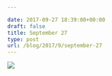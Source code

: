```yaml
---

date: 2017-09-27 18:39:00+00:00
draft: false
title: September 27
type: post
url: /blog/2017/9/september-27
---
```




  
   ![](/images/2017-09-27-20179september-27/IMG_2337.jpg)

  


